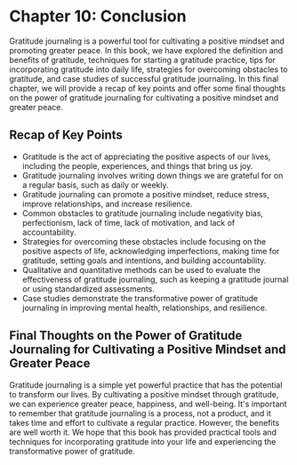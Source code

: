 Chapter 10: Conclusion
======================

Gratitude journaling is a powerful tool for cultivating a positive mindset and promoting greater peace. In this book, we have explored the definition and benefits of gratitude, techniques for starting a gratitude practice, tips for incorporating gratitude into daily life, strategies for overcoming obstacles to gratitude, and case studies of successful gratitude journaling. In this final chapter, we will provide a recap of key points and offer some final thoughts on the power of gratitude journaling for cultivating a positive mindset and greater peace.

Recap of Key Points
-------------------

* Gratitude is the act of appreciating the positive aspects of our lives, including the people, experiences, and things that bring us joy.
* Gratitude journaling involves writing down things we are grateful for on a regular basis, such as daily or weekly.
* Gratitude journaling can promote a positive mindset, reduce stress, improve relationships, and increase resilience.
* Common obstacles to gratitude journaling include negativity bias, perfectionism, lack of time, lack of motivation, and lack of accountability.
* Strategies for overcoming these obstacles include focusing on the positive aspects of life, acknowledging imperfections, making time for gratitude, setting goals and intentions, and building accountability.
* Qualitative and quantitative methods can be used to evaluate the effectiveness of gratitude journaling, such as keeping a gratitude journal or using standardized assessments.
* Case studies demonstrate the transformative power of gratitude journaling in improving mental health, relationships, and resilience.

Final Thoughts on the Power of Gratitude Journaling for Cultivating a Positive Mindset and Greater Peace
--------------------------------------------------------------------------------------------------------

Gratitude journaling is a simple yet powerful practice that has the potential to transform our lives. By cultivating a positive mindset through gratitude, we can experience greater peace, happiness, and well-being. It's important to remember that gratitude journaling is a process, not a product, and it takes time and effort to cultivate a regular practice. However, the benefits are well worth it. We hope that this book has provided practical tools and techniques for incorporating gratitude into your life and experiencing the transformative power of gratitude.
